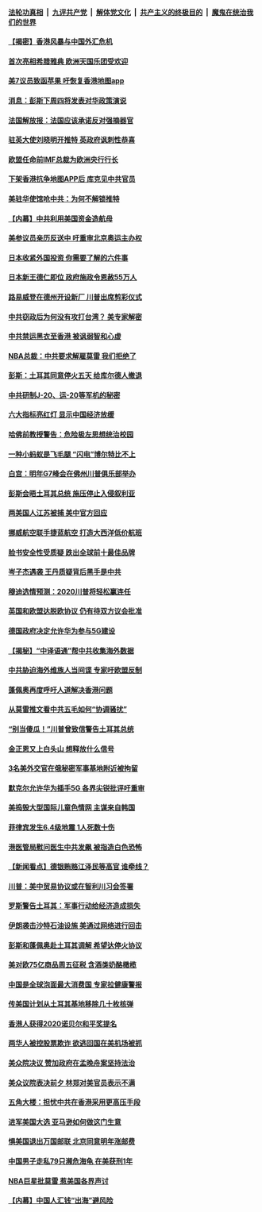 ####  [法轮功真相](../../../../basic/blob/master/README.md?t=10191052) &nbsp;|&nbsp; [九评共产党](../../../../9ping.md/blob/master/README.md?t=10191052) &nbsp;|&nbsp; [解体党文化](../../../../jtdwh.md/blob/master/README.md?t=10191052)  &nbsp;|&nbsp; [共产主义的终极目的](../../../../gczydzjmd.md/blob/master/README.md?t=10191052) &nbsp;|&nbsp; [魔鬼在统治我们的世界](../../../../mgztzwmdsj.md/blob/master/README.md?t=10191052) 

#### [【揭密】香港风暴与中国外汇危机](../pages/nsc418/n11577571.md?t=10191052) 

#### [首次亮相希腊雅典 欧洲天国乐团受欢迎](../pages/nsc418/n11597013.md?t=10191052) 

#### [美7议员致函苹果 吁恢复香港地图app](../pages/nsc418/n11598248.md?t=10191052) 

#### [消息：彭斯下周四将发表对华政策演说](../pages/nsc418/n11597947.md?t=10191052) 

#### [法国解放报：法国应该承诺反对强摘器官](../pages/nsc418/n11597772.md?t=10191052) 

#### [驻英大使刘晓明开推特 英政府讽刺性恭喜](../pages/nsc418/n11597821.md?t=10191052) 

#### [欧盟任命前IMF总裁为欧洲央行行长](../pages/nsc418/n11597760.md?t=10191052) 

#### [下架香港抗争地图APP后 库克见中共官员](../pages/nsc418/n11597594.md?t=10191052) 

#### [美驻华使馆呛中共：为何不解锁推特](../pages/nsc418/n11597655.md?t=10191052) 

#### [【内幕】中共利用美国资金造航母](../pages/nsc418/n11588596.md?t=10191052) 

#### [美参议员亲历反送中 吁重审北京奥运主办权](../pages/nsc418/n11597434.md?t=10191052) 

#### [日本收紧外国投资 你需要了解的六件事](../pages/nsc418/n11597344.md?t=10191052) 

#### [日本新王德仁即位 政府施政令恩赦55万人](../pages/nsc418/n11597086.md?t=10191052) 

#### [路易威登在德州开设新厂 川普出席剪彩仪式](../pages/nsc418/n11596907.md?t=10191052) 

#### [中共窃政后为何没有攻打台湾？ 美专家解密](../pages/nsc418/n11596926.md?t=10191052) 

#### [中共禁运黑衣至香港 被讽弱智和心虚](../pages/nsc418/n11596739.md?t=10191052) 

#### [NBA总裁：中共要求解雇莫雷 我们拒绝了](../pages/nsc418/n11595749.md?t=10191052) 

#### [彭斯：土耳其同意停火五天 给库尔德人撤退](../pages/nsc418/n11595251.md?t=10191052) 

#### [中共研制J-20、运-20等军机的秘密](../pages/nsc418/n11588039.md?t=10191052) 

#### [六大指标亮红灯 显示中国经济放缓](../pages/nsc418/n11594984.md?t=10191052) 

#### [哈佛前教授警告：危险极左思想统治校园](../pages/nsc418/n11594906.md?t=10191052) 

#### [一种小蚂蚁是飞毛腿 “闪电”博尔特比不上](../pages/nsc418/n11595112.md?t=10191052) 

#### [白宫：明年G7峰会在佛州川普俱乐部举办](../pages/nsc418/n11595149.md?t=10191052) 

#### [彭斯会晤土耳其总统 施压停止入侵叙利亚](../pages/nsc418/n11594952.md?t=10191052) 

#### [两美国人江苏被捕 美中官方回应](../pages/nsc418/n11595032.md?t=10191052) 

#### [挪威航空联手捷蓝航空 打造大西洋低价航班](../pages/nsc418/n11594918.md?t=10191052) 

#### [脸书安全性受质疑 跌出全球前十最佳品牌](../pages/nsc418/n11594778.md?t=10191052) 

#### [岑子杰遇袭 王丹质疑背后黑手是中共](../pages/nsc418/n11594770.md?t=10191052) 

#### [穆迪选情预测：2020川普将轻松赢连任](../pages/nsc418/n11594739.md?t=10191052) 

#### [英国和欧盟达脱欧协议 仍有待双方议会批准](../pages/nsc418/n11594733.md?t=10191052) 

#### [德国政府决定允许华为参与5G建设](../pages/nsc418/n11592732.md?t=10191052) 

#### [【揭秘】“中译语通”帮中共收集海外数据](../pages/nsc418/n11592395.md?t=10191052) 

#### [中共胁迫海外维族人当间谍 专家吁欧盟反制](../pages/nsc418/n11594261.md?t=10191052) 

#### [蓬佩奥再度呼吁人道解决香港问题](../pages/nsc418/n11594036.md?t=10191052) 

#### [从莫雷推文看中共五毛如何“协调骚扰”](../pages/nsc418/n11593295.md?t=10191052) 

#### [“别当傻瓜！”川普曾致信警告土耳其总统](../pages/nsc418/n11593670.md?t=10191052) 

#### [金正恩又上白头山 想释放什么信号](../pages/nsc418/n11593314.md?t=10191052) 

#### [3名美外交官在俄秘密军事基地附近被拘留](../pages/nsc418/n11593088.md?t=10191052) 

#### [默克尔允许华为插手5G 各界尖锐批评吁重审](../pages/nsc418/n11593137.md?t=10191052) 

#### [美捣毁大型国际儿童色情网 主谋来自韩国](../pages/nsc418/n11593063.md?t=10191052) 

#### [菲律宾发生6.4级地震 1人死数十伤](../pages/nsc418/n11593087.md?t=10191052) 

#### [港医管局慰问医生中共发飙 被指造白色恐怖](../pages/nsc418/n11592950.md?t=10191052) 

#### [【新闻看点】德银贿赂江泽民等高官 谁牵线？](../pages/nsc418/n11592785.md?t=10191052) 

#### [川普：美中贸易协议或在智利川习会签署](../pages/nsc418/n11592803.md?t=10191052) 

#### [罗斯警告土耳其：军事行动给经济造成损失](../pages/nsc418/n11592677.md?t=10191052) 

#### [伊朗袭击沙特石油设施 美通过网络进行回击](../pages/nsc418/n11592647.md?t=10191052) 

#### [彭斯和蓬佩奥赴土耳其调解 希望达停火协议](../pages/nsc418/n11592440.md?t=10191052) 

#### [美对欧75亿商品周五征税 含酒类奶酪橄榄](../pages/nsc418/n11592526.md?t=10191052) 

#### [中国是全球泡面最大消费国 专家拉健康警报](../pages/nsc418/n11590365.md?t=10191052) 

#### [传美国计划从土耳其基地移除几十枚核弹](../pages/nsc418/n11591929.md?t=10191052) 

#### [香港人获得2020诺贝尔和平奖提名](../pages/nsc418/n11591752.md?t=10191052) 

#### [两华人被控股票欺诈 欲逃回国在美机场被抓](../pages/nsc418/n11590884.md?t=10191052) 

#### [美众院决议 赞加政府在孟晚舟案坚持法治](../pages/nsc418/n11590950.md?t=10191052) 

#### [美众议院表决前夕 林郑对美官员表示不满](../pages/nsc418/n11590840.md?t=10191052) 

#### [五角大楼：担忧中共在香港采用更高压手段](../pages/nsc418/n11590856.md?t=10191052) 

#### [进军美国大选 亚马逊如何做这门生意](../pages/nsc418/n11590295.md?t=10191052) 

#### [惧美国退出万国邮联 北京同意明年涨邮费](../pages/nsc418/n11590601.md?t=10191052) 

#### [中国男子走私79只濒危海龟 在美获刑1年](../pages/nsc418/n11590549.md?t=10191052) 

#### [NBA巨星批莫雷 惹美国各界声讨](../pages/nsc418/n11590530.md?t=10191052) 

#### [【内幕】中国人汇钱“出海”避风险](../pages/nsc418/n11577539.md?t=10191052) 

